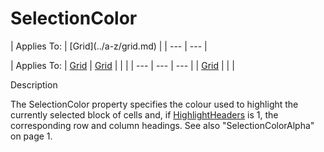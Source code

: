 




<h1 class="heading"><span class="name">SelectionColor</span></h1>
| Applies To: | [Grid](../a-z/grid.md) |
| --- | ---  |

| Applies To: | [Grid](../a-z/grid.md) | [Grid](../a-z/grid.md) |  |  |
| --- | --- | ---  |
| [Grid](../a-z/grid.md) |  |  |


Description


The SelectionColor property specifies the colour used to highlight the currently selected block of cells and, if [HighlightHeaders](../a-z/highlightheaders.md) is 1, the corresponding row and column headings. See also "SelectionColorAlpha" on page 1.



